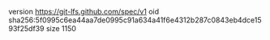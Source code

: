 version https://git-lfs.github.com/spec/v1
oid sha256:5f0995c6ea44aa7de0995c91a634a41f6e4312b287c0843eb4dce1593f25df39
size 1150
